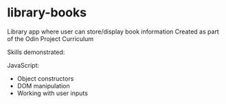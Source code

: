 # library-books

Library app where user can store/display book information 
Created as part of the Odin Project Curriculum

Skills demonstrated:

JavaScript:
 - Object constructors
 - DOM manipulation
 - Working with user inputs

  